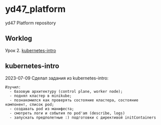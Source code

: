 # yd47_platform
yd47 Platform repository

## Worklog

Урок 2. [kubernetes-intro](#kubernetes-intro)

## kubernetes-intro
2023-07-09 Сделал задания из kubernetes-intro: 
```
Изучил:
  - базовую архитектуру (control plane, worker node);
  - поднял кластер в minikube;
  - познакомился как проверять состояние кластера, состояние компонент, список pod;
  - создавать pod из манифеста;
  - смотреть логи и события по pod'am (describe, logs)
  - запускать предполетные :) подготовки с директивой initContainers
